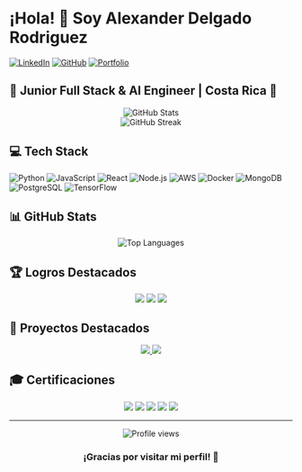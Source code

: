 # ¡Hola! 👋 Soy Alexander Delgado Rodriguez

[![LinkedIn](https://img.shields.io/badge/LinkedIn-0077B5?style=for-the-badge&logo=linkedin&logoColor=white)](https://linkedin.com/in/tuuser)
[![GitHub](https://img.shields.io/badge/GitHub-100000?style=for-the-badge&logo=github&logoColor=white)](https://github.com/tuuser)
[![Portfolio](https://img.shields.io/badge/Portfolio-255E63?style=for-the-badge&logo=About.me&logoColor=white)](https://tuportfolio.com)

## 🚀 Junior Full Stack & AI Engineer | Costa Rica 🌴

<div align="center">
  <img src="https://github-readme-stats.vercel.app/api?username=tuuser&show_icons=true&theme=radical" alt="GitHub Stats" />
</div>

<div align="center">
  <img src="https://github-readme-streak-stats.herokuapp.com/?user=tuuser&theme=radical" alt="GitHub Streak" />
</div>

## 💻 Tech Stack

![Python](https://img.shields.io/badge/Python-3776AB?style=for-the-badge&logo=python&logoColor=white)
![JavaScript](https://img.shields.io/badge/JavaScript-F7DF1E?style=for-the-badge&logo=javascript&logoColor=black)
![React](https://img.shields.io/badge/React-20232A?style=for-the-badge&logo=react&logoColor=61DAFB)
![Node.js](https://img.shields.io/badge/Node.js-43853D?style=for-the-badge&logo=node.js&logoColor=white)
![AWS](https://img.shields.io/badge/AWS-232F3E?style=for-the-badge&logo=amazon-aws&logoColor=white)
![Docker](https://img.shields.io/badge/Docker-2496ED?style=for-the-badge&logo=docker&logoColor=white)
![MongoDB](https://img.shields.io/badge/MongoDB-4EA94B?style=for-the-badge&logo=mongodb&logoColor=white)
![PostgreSQL](https://img.shields.io/badge/PostgreSQL-316192?style=for-the-badge&logo=postgresql&logoColor=white)
![TensorFlow](https://img.shields.io/badge/TensorFlow-FF6F00?style=for-the-badge&logo=tensorflow&logoColor=white)

## 📊 GitHub Stats

<div align="center">
  <img src="https://github-readme-stats.vercel.app/api/top-langs/?username=tuuser&layout=compact&theme=radical" alt="Top Languages" />
</div>

## 🏆 Logros Destacados

<div align="center">

![](https://img.shields.io/badge/Proyectos-100+-blue?style=for-the-badge&logo=github)
![](https://img.shields.io/badge/Tasa_de_Éxito-90%25-green?style=for-the-badge&logo=checkmarx)
![](https://img.shields.io/badge/Competencias-10_Ganadas-orange?style=for-the-badge&logo=counter-strike)
</div>

## 🌟 Proyectos Destacados

<div align="center">
  <a href="https://github.com/tuuser/proyecto1">
    <img src="https://github-readme-stats.vercel.app/api/pin/?username=tuuser&repo=proyecto1&theme=radical" />
  </a>
  <a href="https://github.com/tuuser/proyecto2">
    <img src="https://github-readme-stats.vercel.app/api/pin/?username=tuuser&repo=proyecto2&theme=radical" />
  </a>
</div>

## 🎓 Certificaciones

<div align="center">

![](https://img.shields.io/badge/AWS-Solutions_Architect-232F3E?style=for-the-badge&logo=amazon-aws)
![](https://img.shields.io/badge/Azure-Developer-0089D6?style=for-the-badge&logo=microsoft-azure)
![](https://img.shields.io/badge/Security-CompTIA_Sec+-FF0000?style=for-the-badge&logo=red-hat)
![](https://img.shields.io/badge/Network-CompTIA_Net+-007ACC?style=for-the-badge&logo=cisco)
![](https://img.shields.io/badge/AI-Engineering-FF6F00?style=for-the-badge&logo=tensorflow)

</div>

---
<div align="center">
  <img src="https://komarev.com/ghpvc/?username=tuuser&color=blueviolet" alt="Profile views" />
  
  ### ¡Gracias por visitar mi perfil! 👋
</div>
